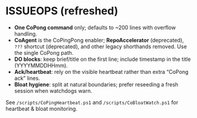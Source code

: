<!-- status: stub; target: 150+ words -->
<!-- status: stub; target: 150+ words -->
<!-- status: stub; target: 150+ words -->
<!-- status: stub; target: 150+ words -->
<!-- status: stub; target: 150+ words -->
<!-- status: stub; target: 150+ words -->
<!-- status: stub; target: 150+ words -->
# ISSUEOPS (refreshed)
- **One CoPong command** only; defaults to ~200 lines with overflow handling.
- **CoAgent** is the CoPingPong enabler; **RepoAccelerator** (deprecated), `???` shortcut (deprecated), and other legacy shorthands removed. Use the single CoPong path.
- **DO blocks**: keep brief/title on the first line; include timestamp in the title (YYYYMMDDHHmm).
- **Ack/heartbeat**: rely on the visible heartbeat rather than extra “CoPong ack” lines.
- **Bloat hygiene**: split at natural boundaries; prefer reseeding a fresh session when watchdogs warn.

See `/scripts/CoPingHeartbeat.ps1` and `/scripts/CoBloatWatch.ps1` for heartbeat & bloat monitoring.








